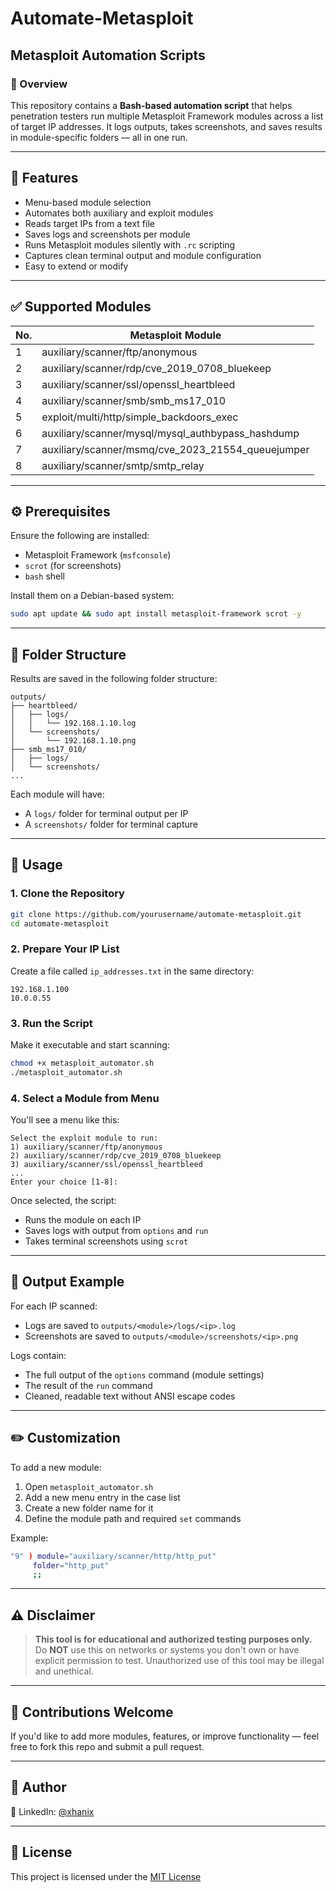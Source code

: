 # Automate-Metasploit

## Metasploit Automation Scripts

### 📌 Overview

This repository contains a **Bash-based automation script** that helps penetration testers run multiple Metasploit Framework modules across a list of target IP addresses. It logs outputs, takes screenshots, and saves results in module-specific folders — all in one run.

---

## 🚀 Features

- Menu-based module selection
- Automates both auxiliary and exploit modules
- Reads target IPs from a text file
- Saves logs and screenshots per module
- Runs Metasploit modules silently with `.rc` scripting
- Captures clean terminal output and module configuration
- Easy to extend or modify

---

## ✅ Supported Modules

| No. | Metasploit Module |
|-----|--------------------|
| 1   | auxiliary/scanner/ftp/anonymous |
| 2   | auxiliary/scanner/rdp/cve_2019_0708_bluekeep |
| 3   | auxiliary/scanner/ssl/openssl_heartbleed |
| 4   | auxiliary/scanner/smb/smb_ms17_010 |
| 5   | exploit/multi/http/simple_backdoors_exec |
| 6   | auxiliary/scanner/mysql/mysql_authbypass_hashdump |
| 7   | auxiliary/scanner/msmq/cve_2023_21554_queuejumper |
| 8   | auxiliary/scanner/smtp/smtp_relay |

---

## ⚙️ Prerequisites

Ensure the following are installed:

- Metasploit Framework (`msfconsole`)
- `scrot` (for screenshots)
- `bash` shell

Install them on a Debian-based system:

```bash
sudo apt update && sudo apt install metasploit-framework scrot -y
```

---

## 📂 Folder Structure

Results are saved in the following folder structure:

```
outputs/
├── heartbleed/
│   ├── logs/
│   │   └── 192.168.1.10.log
│   └── screenshots/
│       └── 192.168.1.10.png
├── smb_ms17_010/
│   ├── logs/
│   └── screenshots/
...
```

Each module will have:
- A `logs/` folder for terminal output per IP
- A `screenshots/` folder for terminal capture

---

## 🧪 Usage

### 1. Clone the Repository

```bash
git clone https://github.com/yourusername/automate-metasploit.git
cd automate-metasploit
```

### 2. Prepare Your IP List

Create a file called `ip_addresses.txt` in the same directory:

```
192.168.1.100
10.0.0.55
```

### 3. Run the Script

Make it executable and start scanning:

```bash
chmod +x metasploit_automator.sh
./metasploit_automator.sh
```

### 4. Select a Module from Menu

You'll see a menu like this:

```
Select the exploit module to run:
1) auxiliary/scanner/ftp/anonymous
2) auxiliary/scanner/rdp/cve_2019_0708_bluekeep
3) auxiliary/scanner/ssl/openssl_heartbleed
...
Enter your choice [1-8]:
```

Once selected, the script:
- Runs the module on each IP
- Saves logs with output from `options` and `run`
- Takes terminal screenshots using `scrot`

---

## 📄 Output Example

For each IP scanned:
- Logs are saved to `outputs/<module>/logs/<ip>.log`
- Screenshots are saved to `outputs/<module>/screenshots/<ip>.png`

Logs contain:
- The full output of the `options` command (module settings)
- The result of the `run` command
- Cleaned, readable text without ANSI escape codes

---

## ✏️ Customization

To add a new module:
1. Open `metasploit_automator.sh`
2. Add a new menu entry in the case list
3. Create a new folder name for it
4. Define the module path and required `set` commands

Example:
```bash
"9" ) module="auxiliary/scanner/http/http_put"
     folder="http_put"
     ;;
```

---

## ⚠️ Disclaimer

> **This tool is for educational and authorized testing purposes only.**
> Do **NOT** use this on networks or systems you don't own or have explicit permission to test.
> Unauthorized use of this tool may be illegal and unethical.

---

## 🤝 Contributions Welcome

If you'd like to add more modules, features, or improve functionality — feel free to fork this repo and submit a pull request.

---

## 👤 Author

🔗 LinkedIn: [@xhanix](https://www.linkedin.com/in/xhanix/)

---

## 📝 License

This project is licensed under the [MIT License](LICENSE)
